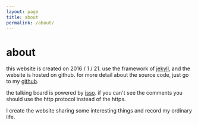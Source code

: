 ```yaml
---
layout: page
title: about
permalink: /about/
---
```


# about
this website is created on 2016 / 1 / 21. use the framework of [jekyll]["jekyll"], and the website is hosted on github. for more detail about the source code, just go to my [github]["github"].

the talking board is powered by [isso]["isso"]. if you can't see the comments you
should use the http protocol instead of the https.

I create the website sharing some interesting things and record my ordinary life.

["jekyll"]: https://github.com/jekyll/jekyll
["github"]: https://github.com/smileboywtu
["isso"]: https://posativ.org/isso/
